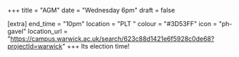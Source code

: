 +++
title = "AGM"
date = "Wednesday 6pm"
draft = false

[extra]
end_time = "10pm"
location = "PLT "
colour = "#3D53FF"
icon = "ph-gavel"
location_url = "https://campus.warwick.ac.uk/search/623c88d1421e6f5928c0de68?projectId=warwick"
+++
Its election time!
